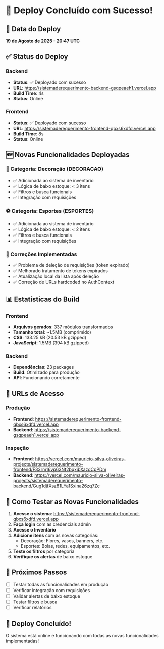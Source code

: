 # 🚀 Deploy Concluído com Sucesso!

## 📅 Data do Deploy
**19 de Agosto de 2025 - 20:47 UTC**

## ✅ Status do Deploy

### Backend
- **Status**: ✅ Deployado com sucesso
- **URL**: https://sistemaderequerimento-backend-gsqpeaeh1.vercel.app
- **Build Time**: 4s
- **Status**: Online

### Frontend
- **Status**: ✅ Deployado com sucesso
- **URL**: https://sistemaderequerimento-frontend-qbxs6xdfd.vercel.app
- **Build Time**: 8s
- **Status**: Online

## 🆕 Novas Funcionalidades Deployadas

### 🎨 Categoria: Decoração (DECORACAO)
- ✅ Adicionada ao sistema de inventário
- ✅ Lógica de baixo estoque: < 3 itens
- ✅ Filtros e busca funcionais
- ✅ Integração com requisições

### ⚽ Categoria: Esportes (ESPORTES)
- ✅ Adicionada ao sistema de inventário
- ✅ Lógica de baixo estoque: < 2 itens
- ✅ Filtros e busca funcionais
- ✅ Integração com requisições

### 🔧 Correções Implementadas
- ✅ Problema de deleção de requisições (token expirado)
- ✅ Melhorado tratamento de tokens expirados
- ✅ Atualização local da lista após deleção
- ✅ Correção de URLs hardcoded no AuthContext

## 📊 Estatísticas do Build

### Frontend
- **Arquivos gerados**: 337 módulos transformados
- **Tamanho total**: ~1.5MB (comprimido)
- **CSS**: 133.25 kB (20.53 kB gzipped)
- **JavaScript**: 1.5MB (394 kB gzipped)

### Backend
- **Dependências**: 23 packages
- **Build**: Otimizado para produção
- **API**: Funcionando corretamente

## 🔗 URLs de Acesso

### Produção
- **Frontend**: https://sistemaderequerimento-frontend-qbxs6xdfd.vercel.app
- **Backend**: https://sistemaderequerimento-backend-gsqpeaeh1.vercel.app

### Inspeção
- **Frontend**: https://vercel.com/mauricio-silva-oliveiras-projects/sistemaderequerimento-frontend/F33rm16vp63Nt2bqxibXazdCpPDm
- **Backend**: https://vercel.com/mauricio-silva-oliveiras-projects/sistemaderequerimento-backend/Gug1djfXsz81LYa1Sxina26zq7Zc

## 🧪 Como Testar as Novas Funcionalidades

1. **Acesse o sistema**: https://sistemaderequerimento-frontend-qbxs6xdfd.vercel.app
2. **Faça login** com as credenciais admin
3. **Acesse o Inventário**
4. **Adicione itens** com as novas categorias:
   - Decoração: Flores, vasos, banners, etc.
   - Esportes: Bolas, redes, equipamentos, etc.
5. **Teste os filtros** por categoria
6. **Verifique os alertas** de baixo estoque

## 📝 Próximos Passos

- [ ] Testar todas as funcionalidades em produção
- [ ] Verificar integração com requisições
- [ ] Validar alertas de baixo estoque
- [ ] Testar filtros e busca
- [ ] Verificar relatórios

## 🎉 Deploy Concluído!

O sistema está online e funcionando com todas as novas funcionalidades implementadas!
